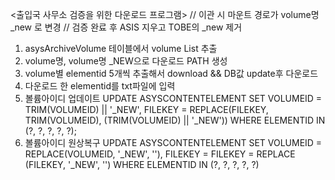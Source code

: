 <출입국 사무소 검증을 위한 다운로드 프로그램>
// 이관 시 마운트 경로가 volume명_new 로 변경
// 검증 완료 후 ASIS 지우고 TOBE의 _new 제거


1. asysArchiveVolume 테이블에서 volume List 추출
2. volume명, volume명 _NEW으로 다운로드 PATH 생성
3. volume별 elementid 5개씩 추출해서 download && DB값 update후 다운로드
4. 다운로드 한 elementid를 txt파일에 입력
5. 볼륨아이디 업데이트
UPDATE ASYSCONTENTELEMENT SET VOLUMEID = TRIM(VOLUMEID) || '_NEW', FILEKEY = REPLACE(FILEKEY, TRIM(VOLUMEID), (TRIM(VOLUMEID) || '_NEW')) WHERE ELEMENTID IN (?, ?, ?, ?, ?);
6. 볼륨아이디 원상복구
UPDATE ASYSCONTENTELEMENT SET VOLUMEID = REPLACE(VOLUMEID, '_NEW', ''), FILEKEY = FILEKEY = REPLACE (FILEKEY, '_NEW', '') WHERE ELEMENTID IN (?, ?, ?, ?, ?)
